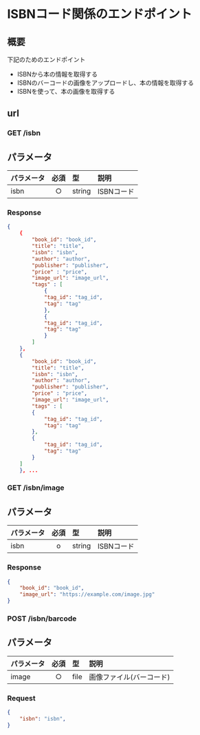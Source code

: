 # ISBNコード関係のエンドポイント

## 概要
下記のためのエンドポイント
- ISBNから本の情報を取得する
- ISBNのバーコードの画像をアップロードし、本の情報を取得する
- ISBNを使って、本の画像を取得する

## url

### GET /isbn

## パラメータ
| パラメータ | 必須 | 型 | 説明 |
|:-----------|:----:|:---|:-----|
| isbn       | ○    | string | ISBNコード |

### Response
```json
{
    {
        "book_id": "book_id",
        "title": "title",
        "isbn": "isbn",
        "author": "author",
        "publisher": "publisher",
        "price" : "price",
        "image_url": "image_url",
        "tags" : [
            {
            "tag_id": "tag_id",
            "tag": "tag"
            },
            {
            "tag_id": "tag_id",
            "tag": "tag"
            }
        ]
    },
    {
        "book_id": "book_id",
        "title": "title",
        "isbn": "isbn",
        "author": "author",
        "publisher": "publisher",
        "price" : "price",
        "image_url": "image_url",
        "tags" : [
        {
            "tag_id": "tag_id",
            "tag": "tag"
        },
        {
            "tag_id": "tag_id",
            "tag": "tag"
        }
    ]
    }, ...
```

### GET /isbn/image

## パラメータ
| パラメータ | 必須 | 型 | 説明 |
|:-----------|:----:|:---|:-----|
| isbn       | o    | string | ISBNコード |

### Response
```json
{
    "book_id": "book_id",
    "image_url": "https://example.com/image.jpg"
}
```

### POST /isbn/barcode

## パラメータ
| パラメータ | 必須 | 型 | 説明 |
|:-----------|:----:|:---|:-----|
| image      | ○    | file | 画像ファイル(バーコード) |

### Request
```json
{
    "isbn": "isbn",
}

